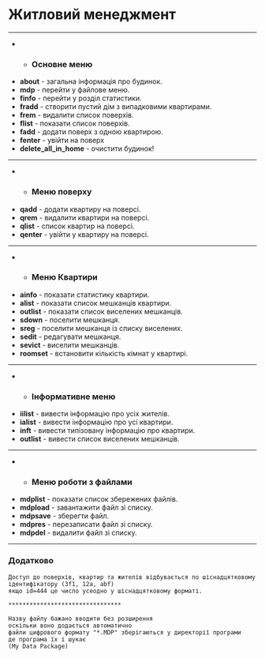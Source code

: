 # Житловий менеджмент
 *****
 - - ### Основне меню
 - **about** - загальна інформація про будинок.
 - **mdp** - перейти у файлове меню.
 - **finfo** - перейти у розділ статистики.
 - **fradd** - створити пустий дім з випадковими квартирами.
 - **frem** - видалити список поверхів.
 - **flist** - показати список поверхів.
 - **fadd** - додати поверх з одною квартирою.
 - **fenter** - увійти на поверх
 - **delete_all_in_home** - очистити будинок!
 *****
 - - ### Меню поверху
 - **qadd** - додати квартиру на поверсі.
 - **qrem** - видалити квартири на поверсі.
 - **qlist** - список квартир на поверсі.
 - **qenter** - увійти у квартиру на поверсі.
 *****
 - - ### Меню Квартири
 - **ainfo** - показати статистику квартири.
 - **alist** - показати список мешканців квартири.
 - **outlist** - показати список виселених мешканців.
 - **sdown** - поселити мешканця.
 - **sreg** - поселити мешканця із списку виселених.
 - **sedit** - редагувати мешканця.
 - **sevict** - виселити мешканців.
 - **roomset** - встановити кількість кімнат у квартирі.


 *****
 - - ### Інформативне меню        
 - **iilist** - вивести інформацію про усіх жителів.
 - **ialist** - вивести інформацію про усі квартири.
 - **inft** - вивести типізовану інформацію про квартири.
 - **outlist** - вивести список виселених мешканців.

 *****
 - - ### Меню роботи з файлами 
 - **mdplist** - показати список збережених файлів.
 - **mdpload** - завантажити файл зі списку.
 - **mdpsave** - зберегти файл.
 - **mdpres** - перезаписати файл зі списку.
 - **mdpdel** - видалити файл зі списку.
 *****
### Додатково
    Доступ до поверхів, квартир та жителів відбувається по шіснадцятковому
    ідентифікатору (3f1, 12a, abf) 
    якщо id=444 це число усеодно у шіснадцятковому форматі.
    
    ********************************
    
    Назву файлу бажано вводити без розширення
    оскільки воно додається автоматично
    файли цифрового формату "*.MDP" зберігаються у директорії програми
    де програма їх і шукає
    (My Data Package)

